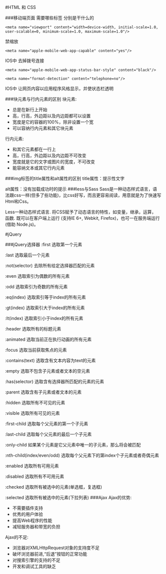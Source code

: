 #HTML 和 CSS

###移动端页面 需要哪些<meta>标签 分别是干什么的

```
<meta name="viewport" content="width=device-width, initial-scale=1.0, user-scalable=0, minimum-scale=1.0, maximum-scale=1.0"/>  
```

禁缩放

```
<meta name="apple-mobile-web-app-capable" content="yes"/>
```

IOS中 去掉拨号连接

```
<meta name="apple-mobile-web-app-status-bar-style" content="black"/>
```
```
<meta name="format-detection" content="telephone=no"/> 
```

IOS中 让网页内容以应用程序风格显示，并使状态栏透明

###块元素与行内元素的区别
块元素:

- 总是在新行上开始 
- 高，行高，外边距以及内边距都可以设置
- 宽度是它的容器的100%，除非设置一个宽
- 可以容纳行内元素和其它块元素

行内元素:

- 和其它元素都在一行上
- 高，行高，外边距以及内边距不可改变
- 宽度就是它的文字或图片的宽度，不可改变
- 能容纳文本或其它行内元素
	
###img标签的title属性和alt属性的区别
title属性：提示性文字

alt属性：没有加载成功时的提示
###less与Sass
Sass是一种动态样式语言，语法跟css一样(但多了些功能)，比css好写，而且更容易阅读，用意就是为了快速写Html和Css。

Less一种动态样式语言. 将CSS赋予了动态语言的特性，如变量，继承，运算， 函数.  既可以在客户端上运行 (支持IE 6+, Webkit, Firefox)，也可一在服务端运行 (借助 Node.js)。

#jQuery
	
###jQuery选择器
:first 选取第一个元素

:last 选取最后一个元素

:not(selector) 去除所有给定选择器匹配的元素 

:even 选取索引为偶数的所有元素

:odd 选取索引为奇数的所有元素

:eq(index) 选取索引等于index的所有元素

:gt(index) 选取索引大于index的所有元素

:lt(index) 选取索引小于index的所有元素

:header 选取所有的标题元素

:animated 选取当前正在执行动画的所有元素

:focus 选取当前获取焦点的元素

:contains(text) 选取含有文本内容为text的元素 

:empty 选取不包含子元素或者文本的空元素

:has(selector) 选取含有选择器所匹配的元素的元素

:parent 选取含有子元素或者文本的元素

:hidden 选取所有不可见的元素

:visible 选取所有可见的元素

:first-child 选取每个父元素的第一个子元素

:last-child 选取每个父元素的最后一个子元素

:only-child 如果某个元素是它父元素中唯一的子元素，那么将会被匹配

:nth-child(index/even/odd) 选取每个父元素下的第index个子元素或者奇偶元素

:enabled 选取所有可用元素

:disabled 选取所有不可用元素

:checked 选取所有被选中的元素(单选框，复选框)

:selected 选取所有被选中的元素(下拉列表)
###Ajax
Ajax的优势:

- 不需要插件支持
- 优秀的用户体验
- 提高Web程序的性能
- 减轻服务器和带宽的负担

Ajax的不足:

- 浏览器对XMLHttpRequest对象的支持度不足
- 破坏浏览器前进,“后退”按钮的正常功能
- 对搜索引擎的支持的不足
- 开发和调试工具的缺乏
